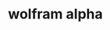 ---
aliases: []
created: 2022-04-27 12:19:16+08:00
date created: 2023-07-05T11:13:20+08:00
date modified: 2024-01-14T16:45:16+08:00
dg-publish: true
tags: []
title: wolfram alpha
updated: 2022-11-06 23:03:01+08:00
---